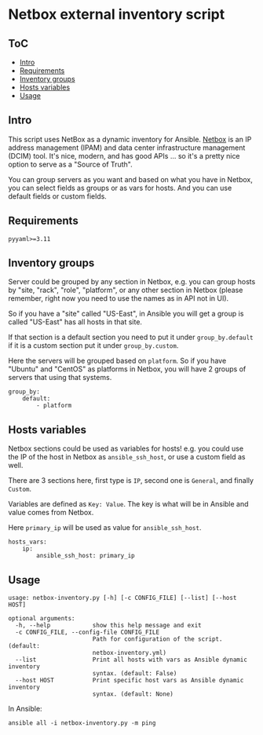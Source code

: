 Netbox external inventory script
================================

ToC
---
  * [Intro](#intro)
  * [Requirements](#requirements)
  * [Inventory groups](#inventory-groups)
  * [Hosts variables](#hosts-variables)
  * [Usage](#usage)


Intro
-----
This script uses NetBox as a dynamic inventory for Ansible. [Netbox](https://github.com/digitalocean/netbox/) is an IP address management (IPAM) and data center infrastructure management (DCIM) tool. It's nice, modern, and has good APIs ... so it's a pretty nice option to serve as a "Source of Truth".

You can group servers as you want and based on what you have in Netbox, you can select fields as groups or as vars for hosts. And you can use default fields or custom fields.


Requirements
---------
```
pyyaml>=3.11
```


Inventory groups
----------------
Server could be grouped by any section in Netbox, e.g. you can group hosts by "site, "rack", "role", "platform", or any other section in Netbox (please remember, right now you need to use the names as in API not in UI).

So if you have a "site" called "US-East", in Ansible you will get a group is called "US-East" has all hosts in that site.

If that section is a default section you need to put it under `group_by.default` if it is a custom section put it under `group_by.custom`.

Here the servers will be grouped based on `platform`. So if you have "Ubuntu" and "CentOS" as platforms in Netbox, you will have 2 groups of servers that using that systems.
```
group_by:
    default:
        - platform
```

Hosts variables
---------------
Netbox sections could be used as variables for hosts! e.g. you could use the IP of the host in Netbox as `ansible_ssh_host`, or use a custom field as well.

There are 3 sections here, first type is `IP`, second one is `General`, and finally `Custom`. 

Variables are defined as `Key: Value`. The key is what will be in Ansible and value comes from Netbox.

Here `primary_ip` will be used as value for `ansible_ssh_host`.
```
hosts_vars:
    ip:
        ansible_ssh_host: primary_ip
```


Usage
-----
```
usage: netbox-inventory.py [-h] [-c CONFIG_FILE] [--list] [--host HOST]

optional arguments:
  -h, --help            show this help message and exit
  -c CONFIG_FILE, --config-file CONFIG_FILE
                        Path for configuration of the script. (default:
                        netbox-inventory.yml)
  --list                Print all hosts with vars as Ansible dynamic inventory
                        syntax. (default: False)
  --host HOST           Print specific host vars as Ansible dynamic inventory
                        syntax. (default: None)
```

In Ansible:
```
ansible all -i netbox-inventory.py -m ping
```
